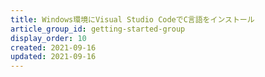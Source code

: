 ```yaml
---
title: Windows環境にVisual Studio CodeでC言語をインストール
article_group_id: getting-started-group
display_order: 10
created: 2021-09-16
updated: 2021-09-16
---
```

